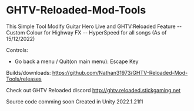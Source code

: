 # GHTV-Reloaded-Mod-Tools
This Simple Tool Modify Guitar Hero Live and GHTV:Reloaded
Feature
-- Custom Colour for Highway FX
-- HyperSpeed for all songs (As of 15/12/2022)

Controls:
- Go back a menu / Quit(on main menu): Escape Key

Builds/downloads: https://github.com/Nathan31973/GHTV-Reloaded-Mod-Tools/releases

Check out GHTV Reloaded discord http://ghtv.reloaded.stickgaming.net

Source code comming soon
Created in Unity 2022.1.21f1
